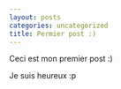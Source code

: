 ```yaml
---
layout: posts
categories: uncategorized
title: Permier post :)
---
```


Ceci est mon premier post :) 

<!-- more -->

Je suis heureux :p